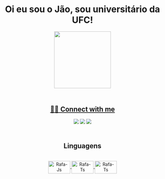 <h1 align="center">  
 Oi eu sou o Jão, sou universitário da UFC!
</h1>

<div align="center">
  <a href="https://github.com/Jaum1981">
  <img height="180em" src="https://github-readme-stats.vercel.app/api/top-langs/?username=Jaum1981&layout=compact&langs_count=7&theme=dracula"/>
  
 ##  <br /> 🙋‍♂️ Connect with me 
 
<div> 
  <a href="https://instagram.com/jaum.me" target="_blank"><img src="https://img.shields.io/badge/-Instagram-%23E4405F?style=for-the-badge&logo=instagram&logoColor=white" target="_blank"></a>
 <a href = "mailto:joaovictordiniz2002@gmail.com"><img src="https://img.shields.io/badge/-Gmail-%23333?style=for-the-badge&logo=gmail&logoColor=white" target="_blank"></a>
  <a href="https://www.linkedin.com/in/joão-victor-amarante-diniz-9a2191230/" target="_blank"><img src="https://img.shields.io/badge/-LinkedIn-%230077B5?style=for-the-badge&logo=linkedin&logoColor=white" target="_blank"></a> 
 


## <br /> Linguagens

  
<div style="display: inline_block"><br>
  <a  href="https://www.github.com/Jaum1981/C-test"><img align="center" alt="Rafa-Js" height="40" width="70" src="https://img.shields.io/badge/C%2B%2B-00599C?style=for-the-badge&logo=c%2B%2B&logoColor=white">
  <a  href="https://www.github.com/Jaum1981/Java-test"><img align="center" alt="Rafa-Ts" height="40" width="70" src="https://img.shields.io/badge/Java-ED8B00?style=for-the-badge&logo=java&logoColor=white">
  <a  href="https://github.com/Jaum1981/Python"><img align="center" alt="Rafa-Ts" height="40" width="70" src="https://img.shields.io/badge/python-3670A0?style=for-the-badge&logo=python&logoColor=ffdd54">
